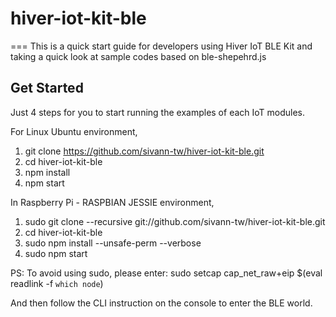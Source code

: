 # hiver-iot-kit-ble
===
This is a quick start guide for developers using Hiver IoT BLE Kit and taking a quick look at sample codes based on ble-shepehrd.js

## Get Started 

Just 4 steps for you to start running the examples of each IoT modules. 

For Linux Ubuntu environment,

1. git clone https://github.com/sivann-tw/hiver-iot-kit-ble.git
2. cd hiver-iot-kit-ble
3. npm install
4. npm start

In Raspberry Pi - RASPBIAN JESSIE environment,

1. sudo git clone --recursive git://github.com/sivann-tw/hiver-iot-kit-ble.git
2. cd hiver-iot-kit-ble
3. sudo npm install --unsafe-perm --verbose
4. sudo npm start

PS: To avoid using sudo, please enter: sudo setcap cap_net_raw+eip $(eval readlink -f `which node`)

And then follow the CLI instruction on the console to enter the BLE world.
